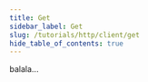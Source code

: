 ```yaml
---
title: Get 
sidebar_label: Get
slug: /tutorials/http/client/get
hide_table_of_contents: true
---
```

balala...
